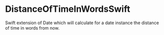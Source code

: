 # DistanceOfTimeInWordsSwift
Swift extension of Date which will calculate for a date instance the distance of time in words from now.
